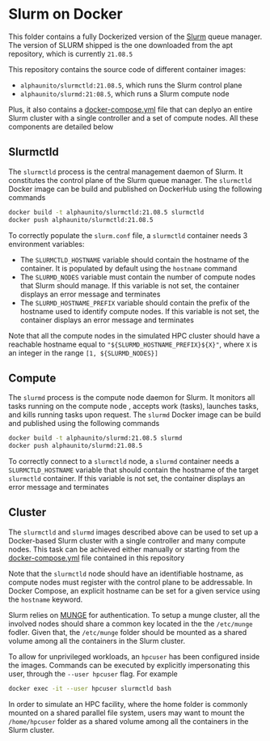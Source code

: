 # Slurm on Docker

This folder contains a fully Dockerized version of the [Slurm](https://slurm.schedmd.com/) queue manager. The version of SLURM shipped is the one downloaded from the apt repository, which is currently `21.08.5`

This repository contains the source code of different container images:

- `alphaunito/slurmctld:21.08.5`, which runs the Slurm control plane
- `alphaunito/slurmd:21:08.5`, which runs a Slurm compute node

Plus, it also contains a [docker-compose.yml](./docker-compose.yml) file that can deplyo an entire Slurm cluster with a single controller and a set of compute nodes. All these components are detailed below

## Slurmctld

The `slurmctld` process is the central management daemon of Slurm. It constitutes the control plane of the Slurm queue manager. The `slurmctld` Docker image can be build and published on DockerHub using the following commands

```bash
docker build -t alphaunito/slurmctld:21.08.5 slurmctld
docker push alphaunito/slurmctld:21.08.5
```

To correctly populate the `slurm.conf` file, a `slurmctld` container needs 3 environment variables:

- The `SLURMCTLD_HOSTNAME` variable should contain the hostname of the container. It is populated by default using the `hostname` command
- The `SLURMD_NODES` variable must contain the number of compute nodes that Slurm should manage. If this variable is not set, the container displays an error message and terminates
- The `SLURMD_HOSTNAME_PREFIX` variable should contain the prefix of the hostname used to identify compute nodes. If this variable is not set, the container displays an error message and terminates

Note that all the compute nodes in the simulated HPC cluster should have a reachable hostname equal to `"${SLURMD_HOSTNAME_PREFIX}${X}"`, where `X` is an integer in the range `[1, ${SLURMD_NODES}]`

## Compute

The `slurmd` process is the compute node daemon for Slurm. It monitors all tasks running on the compute node , accepts work (tasks), launches tasks, and kills running tasks upon request. The `slurmd` Docker image can be build and published using the following commands

```bash
docker build -t alphaunito/slurmd:21.08.5 slurmd
docker push alphaunito/slurmd:21.08.5
```

To correctly connect to a `slurmctld` node, a `slurmd` container needs a `SLURMCTLD_HOSTNAME` variable that should contain the hostname of the target `slurmctld` container. If this variable is not set, the container displays an error message and terminates

## Cluster

The `slurmctld` and `slurmd` images described above can be used to set up a Docker-based Slurm cluster with a single controller and many compute nodes. This task can be achieved either manually or starting from the [docker-compose.yml](./docker-compose.yml) file contained in this repository

Note that the `slurmctld` node should have an identifiable hostname, as compute nodes must register with the control plane to be addressable. In Docker Compose, an explicit hostname can be set for a given service using the `hostname` keyword.

Slurm relies on [MUNGE](https://dun.github.io/munge/) for authentication. To setup a munge cluster, all the involved nodes should share a common key located in the the `/etc/munge` fodler. Given that, the `/etc/munge` folder should be mounted as a shared volume among all the containers in the Slurm cluster.

To allow for unprivileged workloads, an `hpcuser` has been configured inside the images. Commands can be executed by explicitly impersonating this user, through the `--user hpcuser` flag. For example

```bash
docker exec -it --user hpcuser slurmctld bash
```

In order to simulate an HPC facility, where the home folder is commonly mounted on a shared parallel file system, users may want to mount the `/home/hpcuser` folder as a shared volume among all the containers in the Slurm cluster.